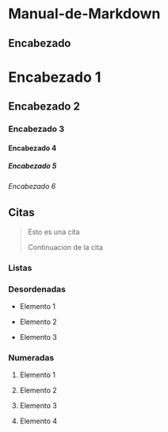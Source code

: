 # Manual-de-Markdown

## Encabezado

# Encabezado 1

## Encabezado 2

### Encabezado 3

#### Encabezado 4

##### Encabezado 5

###### Encabezado 6

## Citas

> Esto es una cita
>
> Continuacion de la cita

### Listas

### Desordenadas

- Elemento 1

* Elemento 2

+ Elemento 3

### Numeradas

1. Elemento 1

2. Elemento 2

3. Elemento 3

  4. Elemento 4
